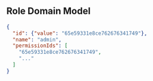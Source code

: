 ## Role Domain Model

````json
{
  "id": {"value": "65e59331e8ce762676341749"},
  "name": "admin",
  "permissionIds": [
    "65e59331e8ce762676341749",
    "..."
  ]
}
````
